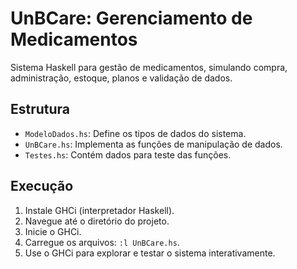 # UnBCare: Gerenciamento de Medicamentos

Sistema Haskell para gestão de medicamentos, simulando compra, administração, estoque, planos e validação de dados.

## Estrutura

-   `ModeloDados.hs`: Define os tipos de dados do sistema.
-   `UnBCare.hs`: Implementa as funções de manipulação de dados.
-   `Testes.hs`: Contém dados para teste das funções.

## Execução

1.  Instale GHCi (interpretador Haskell).
2.  Navegue até o diretório do projeto.
3.  Inicie o GHCi.
4.  Carregue os arquivos: `:l UnBCare.hs`.
5.  Use o GHCi para explorar e testar o sistema interativamente.
